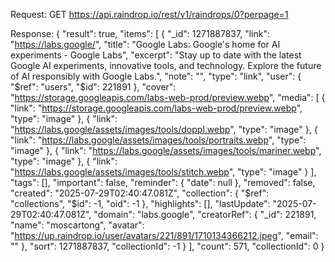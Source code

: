 Request: GET https://api.raindrop.io/rest/v1/raindrops/0?perpage=1

Response: {
    "result": true,
    "items": [
        {
            "_id": 1271887837,
            "link": "https://labs.google/",
            "title": "Google Labs: Google's home for AI experiments - Google Labs",
            "excerpt": "Stay up to date with the latest Google AI experiments, innovative tools, and technology. Explore the future of AI responsibly with Google Labs.",
            "note": "",
            "type": "link",
            "user": {
                "$ref": "users",
                "$id": 221891
            },
            "cover": "https://storage.googleapis.com/labs-web-prod/preview.webp",
            "media": [
                {
                    "link": "https://storage.googleapis.com/labs-web-prod/preview.webp",
                    "type": "image"
                },
                {
                    "link": "https://labs.google/assets/images/tools/doppl.webp",
                    "type": "image"
                },
                {
                    "link": "https://labs.google/assets/images/tools/portraits.webp",
                    "type": "image"
                },
                {
                    "link": "https://labs.google/assets/images/tools/mariner.webp",
                    "type": "image"
                },
                {
                    "link": "https://labs.google/assets/images/tools/stitch.webp",
                    "type": "image"
                }
            ],
            "tags": [],
            "important": false,
            "reminder": {
                "date": null
            },
            "removed": false,
            "created": "2025-07-29T02:40:47.081Z",
            "collection": {
                "$ref": "collections",
                "$id": -1,
                "oid": -1
            },
            "highlights": [],
            "lastUpdate": "2025-07-29T02:40:47.081Z",
            "domain": "labs.google",
            "creatorRef": {
                "_id": 221891,
                "name": "moscartong",
                "avatar": "https://up.raindrop.io/user/avatars/221/891/1710134366212.jpeg",
                "email": ""
            },
            "sort": 1271887837,
            "collectionId": -1
        }
    ],
    "count": 571,
    "collectionId": 0
}